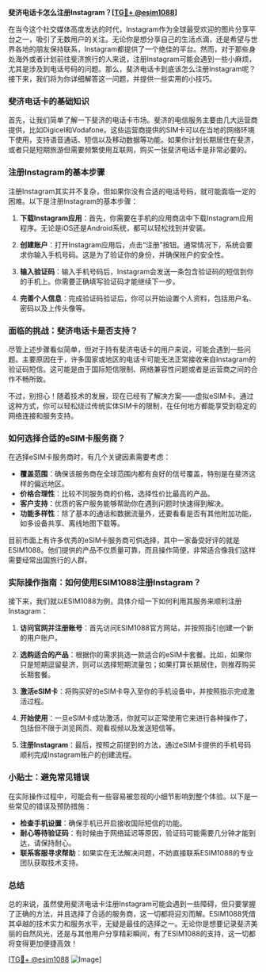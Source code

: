 **斐济电话卡怎么注册Instagram？[[TG💪+ @esim1088](https://t.me/s/esim1088)]**

在当今这个社交媒体高度发达的时代，Instagram作为全球最受欢迎的图片分享平台之一，吸引了无数用户的关注。无论你是想分享自己的生活点滴，还是希望与世界各地的朋友保持联系，Instagram都提供了一个绝佳的平台。然而，对于那些身处海外或者计划前往斐济旅行的人来说，注册Instagram可能会遇到一些小麻烦，尤其是涉及到电话号码的问题。那么，斐济电话卡到底该怎么注册Instagram呢？接下来，我们将为你详细解答这一问题，并提供一些实用的小技巧。

### 斐济电话卡的基础知识

首先，让我们简单了解一下斐济的电话卡市场。斐济的电信服务主要由几大运营商提供，比如Digicel和Vodafone。这些运营商提供的SIM卡可以在当地的网络环境下使用，支持语音通话、短信以及移动数据等功能。如果你计划长期居住在斐济，或者只是短期旅游但需要频繁使用互联网，购买一张斐济电话卡是非常必要的。

### 注册Instagram的基本步骤

注册Instagram其实并不复杂，但如果你没有合适的电话号码，就可能面临一定的困难。以下是注册Instagram的基本步骤：

1. **下载Instagram应用**：首先，你需要在手机的应用商店中下载Instagram应用程序。无论是iOS还是Android系统，都可以轻松找到并安装。

2. **创建账户**：打开Instagram应用后，点击“注册”按钮。通常情况下，系统会要求你输入手机号码。这是为了验证你的身份，并确保账户的安全性。

3. **输入验证码**：输入手机号码后，Instagram会发送一条包含验证码的短信到你的手机上。你需要正确填写验证码才能继续下一步。

4. **完善个人信息**：完成验证码验证后，你可以开始设置个人资料，包括用户名、密码以及上传头像等。

### 面临的挑战：斐济电话卡是否支持？

尽管上述步骤看似简单，但对于持有斐济电话卡的用户来说，可能会遇到一些问题。主要原因在于，许多国家或地区的电话卡可能无法正常接收来自Instagram的验证码短信。这可能是由于国际短信限制、网络兼容性问题或者是运营商之间的合作不畅所致。

不过，别担心！随着技术的发展，现在已经有了解决方案——虚拟eSIM卡。通过这种方式，你可以轻松绕过传统实体SIM卡的限制，在任何地方都能享受到稳定的网络连接和服务支持。

### 如何选择合适的eSIM卡服务商？

在选择eSIM卡服务商时，有几个关键因素需要考虑：

- **覆盖范围**：确保该服务商在全球范围内都有良好的信号覆盖，特别是在斐济这样的偏远地区。
- **价格合理性**：比较不同服务商的价格，选择性价比最高的产品。
- **客户支持**：优质的客户服务能够帮助你在遇到问题时快速得到解决。
- **功能多样性**：除了基本的通话和数据流量外，还要看看是否有其他附加功能，如多设备共享、离线地图下载等。

目前市面上有许多优秀的eSIM卡服务商可供选择，其中一家备受好评的就是ESIM1088。他们提供的产品不仅质量可靠，而且操作简便，非常适合像我们这样需要经常出国旅行的人群。

### 实际操作指南：如何使用ESIM1088注册Instagram？

接下来，我们就以ESIM1088为例，具体介绍一下如何利用其服务来顺利注册Instagram：

1. **访问官网并注册账号**：首先访问ESIM1088官方网站，并按照指引创建一个新的用户账户。

2. **选购适合的产品**：根据你的需求挑选一款适合的eSIM卡套餐。比如，如果你只是短期逗留斐济，则可以选择短期流量包；如果打算长期居住，则推荐购买长期套餐。

3. **激活eSIM卡**：将购买好的eSIM卡导入至你的手机设备中，并按照指示完成激活过程。

4. **开始使用**：一旦eSIM卡成功激活，你就可以正常使用它来进行各种操作了，包括但不限于浏览网页、观看视频以及发送短信等。

5. **注册Instagram**：最后，按照之前提到的方法，通过eSIM卡提供的手机号码顺利完成Instagram账户的创建流程。

### 小贴士：避免常见错误

在实际操作过程中，可能会有一些容易被忽视的小细节影响到整个体验。以下是一些常见的错误及预防措施：

- **检查手机设置**：确保手机已开启接收国际短信的功能。
- **耐心等待验证码**：有时候由于网络延迟等原因，验证码可能需要几分钟才能到达，请保持耐心。
- **联系客服寻求帮助**：如果实在无法解决问题，不妨直接联系ESIM1088的专业团队获取技术支持。

### 总结

总的来说，虽然使用斐济电话卡注册Instagram可能会遇到一些障碍，但只要掌握了正确的方法，并且选择了合适的服务商，这一切都将迎刃而解。ESIM1088凭借其卓越的技术实力和服务水平，无疑是最佳的选择之一。无论你是想要记录斐济美丽的自然风光，还是与其他用户分享精彩瞬间，有了ESIM1088的支持，这一切都将变得更加便捷高效！

[[TG💪+ @esim1088](https://t.me/s/esim1088) ![Image](https://i.postimg.cc/4NQfJmqS/Snipaste-2025-05-13-00-14-12.png)]